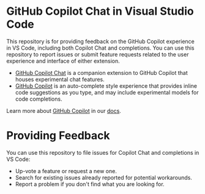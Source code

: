 # GitHub Copilot Chat in Visual Studio Code

This repository is for providing feedback on the GitHub Copilot experience in VS Code, including both Copilot Chat and completions. You can use this repository to report issues or submit feature requests related to the user experience and interface of either extension.

- [GitHub Copilot Chat](https://marketplace.visualstudio.com/items?itemName=GitHub.copilot-chat) is a companion extension to GitHub Copilot that houses experimental chat features.
- [GitHub Copilot](https://marketplace.visualstudio.com/items?itemName=GitHub.copilot) is an auto-complete style experience that provides inline code suggestions as you type, and may include experimental models for code completions.

Learn more about [GitHub Copilot](https://github.com/features/copilot) in our [docs](https://code.visualstudio.com/docs/copilot/overview).

# Providing Feedback

You can use this repository to file issues for Copilot Chat and completions in VS Code:

* Up-vote a feature or request a new one.
* Search for existing issues already reported for potential workarounds.
* Report a problem if you don't find what you are looking for.
